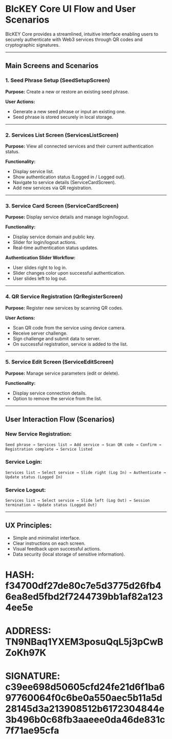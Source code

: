﻿# BlcKEY Core UI Flow and User Scenarios

BlcKEY Core provides a streamlined, intuitive interface enabling users to securely authenticate with Web3 services through QR codes and cryptographic signatures.

---

## Main Screens and Scenarios

### 1. Seed Phrase Setup (SeedSetupScreen)

**Purpose:** Create a new or restore an existing seed phrase.

**User Actions:**
- Generate a new seed phrase or input an existing one.
- Seed phrase is stored securely in local storage.

---

### 2. Services List Screen (ServicesListScreen)

**Purpose:** View all connected services and their current authentication status.

**Functionality:**
- Display service list.
- Show authentication status (Logged in / Logged out).
- Navigate to service details (ServiceCardScreen).
- Add new services via QR registration.

---

### 3. Service Card Screen (ServiceCardScreen)

**Purpose:** Display service details and manage login/logout.

**Functionality:**
- Display service domain and public key.
- Slider for login/logout actions.
- Real-time authentication status updates.

**Authentication Slider Workflow:**
- User slides right to log in.
- Slider changes color upon successful authentication.
- User slides left to log out.

---

### 4. QR Service Registration (QrRegisterScreen)

**Purpose:** Register new services by scanning QR codes.

**User Actions:**
- Scan QR code from the service using device camera.
- Receive server challenge.
- Sign challenge and submit data to server.
- On successful registration, service is added to the list.

---

### 5. Service Edit Screen (ServiceEditScreen)

**Purpose:** Manage service parameters (edit or delete).

**Functionality:**
- Display service connection details.
- Option to remove the service from the list.

---

## User Interaction Flow (Scenarios)

### New Service Registration:
```
Seed phrase → Services list → Add service → Scan QR code → Confirm → Registration complete → Service listed
```

### Service Login:
```
Services list → Select service → Slide right (Log In) → Authenticate → Update status (Logged In)
```

### Service Logout:
```
Services list → Select service → Slide left (Log Out) → Session termination → Update status (Logged Out)
```

---

## UX Principles:

- Simple and minimalist interface.
- Clear instructions on each screen.
- Visual feedback upon successful actions.
- Data security (local storage of sensitive information).

# HASH: f34700df27de80c7e5d3775d26fb46ea8ed5fbd2f7244739bb1af82a1234ee5e
# ADDRESS: TN9NBaq1YXEM3posuQqL5j3pCwBZoKh97K
# SIGNATURE: c39ee698d50605cfd24fe21d6f1ba697760064f0c6be0a550aec5b11a5d28145d3a213908512b6172304844e3b496b0c68fb3aaeee0da46de831c7f71ae95cfa

